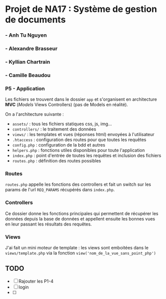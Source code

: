 # Projet de NA17 : Système de gestion de documents
### - Anh Tu Nguyen 
### - Alexandre Brasseur 
### - Kyllian Chartrain
### - Camille Beaudou
### P5 - Application
Les fichiers se trouvent dans le dossier `app` et s'organisent en architecture **MVC** (_Models_ Views Controllers) (pas de Models en réalité).

On a l'architecture suivante :
- `assets/`         : tous les fichiers statiques css, js, img...
- `controllers/`    : le traitement des données
- `views/`          : les templates et vues (réponses html) envoyées à l'utilisateur
- `.htaccess`       : configuration des routes pour que toutes les requêtes
- `config.php`      : configuration de la bdd et autres 
- `helpers.php`     : fonctions utiles disponibles pour toute l'application
- `index.php`       : point d'entrée de toutes les requêtes et inclusion des fichiers
- `routes.php`      : définition des routes possibles

### Routes

`routes.php` appelle les fonctions des controllers et fait un switch sur les params de l'url `REQ_PARAMS` récupérés dans `index.php`.

### Controllers

Ce dossier donne les fonctions principales qui permettent de récupérer les données depuis la base de données et appellent ensuite les bonnes vues en leur passant les résultats des requêtes.


### Views
J'ai fait un mini moteur de template :
les views sont emboitées dans le `views/template.php` via la fonction `view('nom_de_la_vue_sans_point_php')`

## TODO

- [ ] Rajouter les P1-4
- [ ] login
- [ ] 
